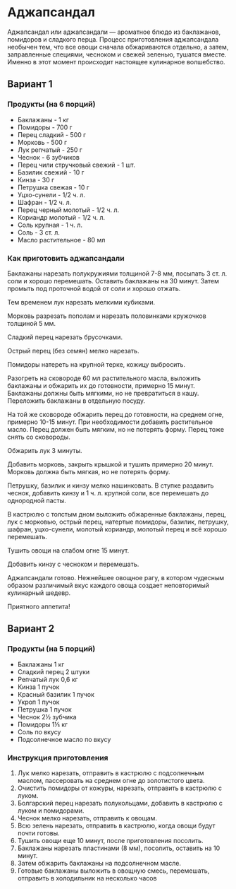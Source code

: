 # Аджапсандал

Аджапсандал или аджапсандали — ароматное блюдо из баклажанов, помидоров и сладкого перца. Процесс приготовления аджапсандала необычен тем, что все овощи сначала обжариваются отдельно, а затем, заправленные специями, чесноком и свежей зеленью, тушатся вместе. Именно в этот момент происходит настоящее кулинарное волшебство.

## Вариант 1

### Продукты (на 6 порций)

* Баклажаны - 1 кг
* Помидоры - 700 г
* Перец сладкий - 500 г
* Морковь - 500 г
* Лук репчатый - 250 г
* Чеснок - 6 зубчиков
* Перец чили стручковый свежий - 1 шт.
* Базилик свежий - 10 г
* Кинза - 30 г
* Петрушка свежая - 10 г
* Уцхо-сунели - 1/2 ч. л.
* Шафран - 1/2 ч. л.
* Перец черный молотый - 1/2 ч. л.
* Кориандр молотый - 1/2 ч. л.
* Соль крупная - 1 ч. л.
* Соль - 3 ст. л.
* Масло растительное - 80 мл

### Как приготовить аджапсандали

Баклажаны нарезать полукружиями толщиной 7-8 мм, посыпать 3 ст. л. соли и хорошо перемешать. Оставить баклажаны на 30 минут. Затем промыть под проточной водой от соли и хорошо отжать.

Тем временем лук нарезать мелкими кубиками.

Морковь разрезать пополам и нарезать половинками кружочков толщиной 5 мм.

Сладкий перец нарезать брусочками.

Острый перец (без семян) мелко нарезать.

Помидоры натереть на крупной терке, кожицу выбросить.

Разогреть на сковороде 60 мл растительного масла, выложить баклажаны и обжарить их до готовности, примерно 15 минут. Баклажаны должны быть мягкими, но не превратиться в кашу. Переложить баклажаны в отдельную посуду.

На той же сковороде обжарить перец до готовности, на среднем огне, примерно 10-15 минут. При необходимости добавить растительное масло. Перец должен быть мягким, но не потерять форму. Перец тоже снять со сковороды.

Обжарить лук 3 минуты.

Добавить морковь, закрыть крышкой и тушить примерно 20 минут. Морковь должна быть мягкая, но не потерять форму.

Петрушку, базилик и кинзу мелко нашинковать. В ступке раздавить чеснок, добавить кинзу и 1 ч. л. крупной соли, все перемешать до однородной пасты.

В кастрюлю с толстым дном выложить обжаренные баклажаны, перец, лук с морковью, острый перец, натертые помидоры, базилик, петрушку, шафран, уцхо-сунели, молотый кориандр, молотый перец и всё хорошо перемешать.

Тушить овощи на слабом огне 15 минут.

Добавить кинзу с чесноком и перемешать.

Аджапсандали готово. Нежнейшее овощное рагу, в котором чудесным образом различимый вкус каждого овоща создает неповторимый кулинарный шедевр.

Приятного аппетита!

## Вариант 2

### Продукты (на 5 порций)

* Баклажаны             1 кг
* Сладкий перец         2 штуки
* Репчатый лук          0,6 кг
* Кинза                 1 пучок
* Красный базилик       1 пучок
* Укроп                 1 пучок
* Петрушка              1 пучок
* Чеснок                2½ зубчика
* Помидоры              1⅕ кг
* Соль                  по вкусу
* Подсолнечное масло    по вкусу

### Инструкция приготовления

1. Лук мелко нарезать, отправить в кастрюлю с подсолнечным маслом, пассеровать на среднем огне до золотистого цвета.
2. Очистить помидоры от кожуры, нарезать, отправить в кастрюлю с луком.
3. Болгарский перец нарезать полукольцами, добавить в кастрюлю с луком и помидорами.
4. Чеснок мелко нарезать, отправить к овощам.
5. Всю зелень нарезать, отправить в кастрюлю, когда овощи будут почти готовы.
6. Тушить овощи еще 10 минут, после приготовления посолить.
7. Баклажаны нарезать пластинами (8 мм), посолить, оставить на 10 минут.
8. Затем обжарить баклажаны на подсолнечном масле.
9. Готовые баклажаны выложить в овощную смесь, перемешать, отправить в холодильник на несколько часов
